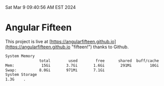 Sat Mar  9 09:40:56 AM EST 2024

# Angular Fifteen


This project is live at [https://angularfifteen.github.io](https://angularfifteen.github.io "fifteen!") thanks to Github.

```bash
System Memory
               total        used        free      shared  buff/cache   available
Mem:            15Gi       3.7Gi       1.6Gi       291Mi        10Gi        11Gi
Swap:          8.0Gi       971Mi       7.1Gi
System Storage
1.3G	.
```
